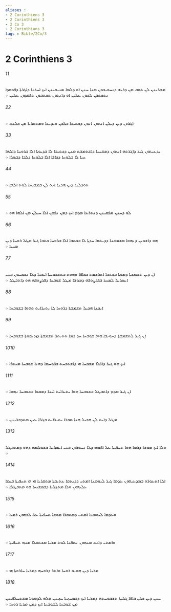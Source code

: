 ```yaml
---
aliases : 
- 2 Corinthiens 3
- 2 Corinthiens 3
- 2 Co 3
- 2 Corinthians 3
tags : Bible/2Co/3
---
```


# 2 Corinthiens 3

###### 11
ܡܫܪܝܢܢ ܠܢ ܬܘܒ ܡܢ ܕܪܝܫ ܕܢܚܘܝܟܘܢ ܡܢܐ ܚܢܢ ܐܘ ܕܠܡܐ ܤܢܝܩܝܢܢ ܐܝܟ ܐܚܪܢܐ ܕܐܓܪܬܐ ܕܦܘܩܕܐ ܢܬܟܬܒܢ ܠܟܘܢ ܥܠܝܢ ܐܘ ܕܐܢܬܘܢ ܬܟܬܒܘܢ ܬܦܩܕܘܢ ܥܠܝܢ ܀
###### 22
ܐܓܪܬܢ ܕܝܢ ܕܝܠܢ ܐܢܬܘܢ ܐܢܘܢ ܕܟܬܝܒܐ ܒܠܒܢ ܘܝܕܝܥܐ ܘܡܬܩܪܝܐ ܡܢ ܟܠܢܫ ܀
###### 33
ܝܕܥܝܬܘܢ ܓܝܪ ܕܐܓܪܬܗ ܐܢܬܘܢ ܕܡܫܝܚܐ ܕܐܫܬܡܫܬ ܡܢܢ ܕܟܬܝܒܐ ܠܐ ܒܕܝܘܬܐ ܐܠܐ ܒܪܘܚܐ ܕܐܠܗܐ ܚܝܐ ܠܐ ܒܠܘܚܐ ܕܟܐܦܐ ܐܠܐ ܒܠܘܚܐ ܕܠܒܐ ܕܒܤܪܐ ܀
###### 44
ܬܘܟܠܢܐ ܕܝܢ ܗܟܢܐ ܐܝܬ ܠܢ ܒܡܫܝܚܐ ܠܘܬ ܐܠܗܐ ܀
###### 55
ܠܘ ܕܚܢܢ ܤܦܩܝܢܢ ܕܢܬܪܥܐ ܡܕܡ ܐܝܟ ܕܡܢ ܢܦܫܢ ܐܠܐ ܚܝܠܢ ܡܢ ܐܠܗܐ ܗܘ ܀
###### 66
ܗܘ ܕܐܫܘܝܢ ܕܢܗܘܐ ܡܫܡܫܢܐ ܕܕܝܬܩܐ ܚܕܬܐ ܠܐ ܒܟܬܒܐ ܐܠܐ ܒܪܘܚܐ ܟܬܒܐ ܓܝܪ ܩܛܠ ܪܘܚܐ ܕܝܢ ܡܚܝܐ ܀
###### 77
ܐܢ ܕܝܢ ܬܫܡܫܬܐ ܕܡܘܬܐ ܒܟܬܒܐ ܐܬܪܫܡܬ ܒܟܐܦܐ ܘܗܘܬ ܒܬܫܒܘܚܬܐ ܐܝܟܢܐ ܕܠܐ ܢܫܟܚܘܢ ܒܢܝ ܐܝܤܪܝܠ ܠܡܚܪ ܒܦܪܨܘܦܗ ܕܡܘܫܐ ܡܛܠ ܫܘܒܚܐ ܕܦܪܨܘܦܗ ܗܘ ܕܐܬܒܛܠ ܀
###### 88
ܐܝܟܢܐ ܗܟܝܠ ܬܫܡܫܬܐ ܕܪܘܚܐ ܠܐ ܝܬܝܪܐܝܬ ܬܗܘܐ ܒܫܘܒܚܐ ܀
###### 99
ܐܢ ܓܝܪ ܠܬܫܡܫܬܐ ܕܚܘܝܒܐ ܗܘܐ ܫܘܒܚܐ ܚܕ ܟܡܐ ܬܬܝܬܪ ܬܫܡܫܬܐ ܕܙܕܝܩܘܬܐ ܒܫܘܒܚܐ ܀
###### 1010
ܐܝܟ ܗܘ ܓܝܪ ܕܐܦܠܐ ܡܫܒܚܐ ܗܝ ܕܐܫܬܒܚܬ ܒܦܘܚܡܐ ܕܗܢܐ ܫܘܒܚܐ ܡܝܬܪܐ ܀
###### 1111
ܐܢ ܓܝܪ ܡܕܡ ܕܐܬܒܛܠ ܒܫܘܒܚܐ ܗܘܐ ܝܬܝܪܐܝܬ ܐܝܢܐ ܕܡܩܘܐ ܒܫܘܒܚܐ ܢܗܘܐ ܀
###### 1212
ܡܛܠ ܕܐܝܬ ܠܢ ܗܟܝܠ ܗܢܐ ܤܒܪܐ ܝܬܝܪܐܝܬ ܒܓܠܐ ܥܝܢ ܡܬܕܒܪܝܢܢ ܀
###### 1313
ܘܠܐ ܐܝܟ ܡܘܫܐ ܕܪܡܐ ܗܘܐ ܬܚܦܝܬܐ ܥܠ ܐܦܘܗܝ ܕܠܐ ܢܚܘܪܘܢ ܒܢܝ ܐܝܤܪܝܠ ܒܫܘܠܡܗ ܕܗܘ ܕܡܬܒܛܠ ܀
###### 1414
ܐܠܐ ܐܬܥܘܪܘ ܒܡܕܥܝܗܘܢ ܥܕܡܐ ܓܝܪ ܠܝܘܡܢܐ ܐܡܬܝ ܕܕܝܬܩܐ ܥܬܝܩܬܐ ܡܬܩܪܝܐ ܗܝ ܗܝ ܬܚܦܝܬܐ ܩܝܡܐ ܥܠܝܗܘܢ ܘܠܐ ܡܬܓܠܝܐ ܕܒܡܫܝܚܐ ܗܘ ܡܬܒܛܠܐ ܀
###### 1515
ܘܥܕܡܐ ܠܝܘܡܢܐ ܐܡܬܝ ܕܡܬܩܪܐ ܡܘܫܐ ܬܚܦܝܬܐ ܥܠ ܠܒܗܘܢ ܪܡܝܐ ܀
###### 1616
ܘܐܡܬܝ ܕܐܢܫ ܡܢܗܘܢ ܢܬܦܢܐ ܠܘܬ ܡܪܝܐ ܡܫܬܩܠܐ ܡܢܗ ܬܚܦܝܬܐ ܀
###### 1717
ܡܪܝܐ ܕܝܢ ܗܘܝܘ ܪܘܚܐ ܘܐܬܪ ܕܪܘܚܗ ܕܡܪܝܐ ܚܐܪܘܬܐ ܗܝ ܀
###### 1818
ܚܢܢ ܕܝܢ ܟܠܢ ܒܐܦܐ ܓܠܝܬܐ ܬܫܒܘܚܬܗ ܕܡܪܝܐ ܐܝܟ ܕܒܡܚܙܝܬܐ ܚܙܝܢܢ ܘܠܗ ܠܕܡܘܬܐ ܡܫܬܚܠܦܝܢܢ ܡܢ ܫܘܒܚܐ ܠܫܘܒܚܐ ܐܝܟ ܕܡܢ ܡܪܝܐ ܪܘܚܐ ܀
